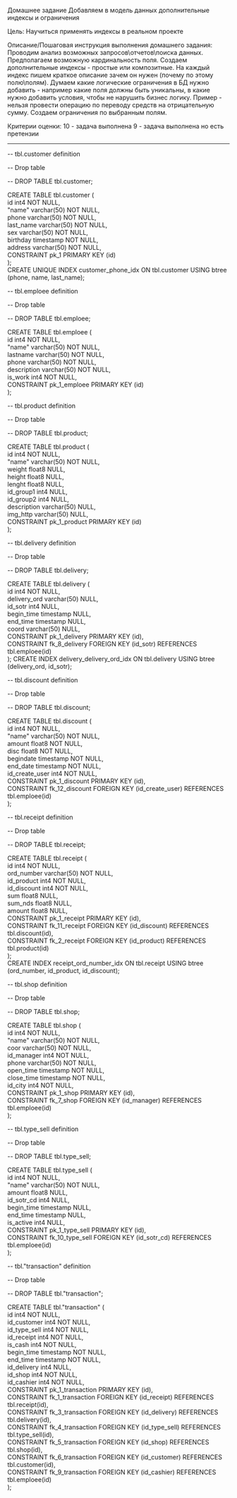 Домашнее задание
Добавляем в модель данных дополнительные индексы и ограничения

Цель:
Научиться применять индексы в реальном проекте


Описание/Пошаговая инструкция выполнения домашнего задания:
Проводим анализ возможных запросов\отчетов\поиска данных.
Предполагаем возможную кардинальность поля.
Создаем дополнительные индексы - простые или композитные.
На каждый индекс пишем краткое описание зачем он нужен (почему по этому полю\полям).
Думаем какие логические ограничения в БД нужно добавить - например какие поля должны быть уникальны, в какие нужно добавить условия, чтобы не нарушить бизнес логику. Пример - нельзя провести операцию по переводу средств на отрицательную сумму.
Создаем ограничения по выбранным полям.

Критерии оценки:
10 - задача выполнена
9 - задача выполнена но есть претензии

------------------------------------------------------------------------------------------------------------------------------------------------

-- tbl.customer definition  

-- Drop table  

-- DROP TABLE tbl.customer;  

CREATE TABLE tbl.customer (  
	id int4 NOT NULL,  
	"name" varchar(50) NOT NULL,  
	phone varchar(50) NOT NULL,  
	last_name varchar(50) NOT NULL,  
	sex varchar(50) NOT NULL,  
	birthday timestamp NOT NULL,  
	address varchar(50) NOT NULL,  
	CONSTRAINT pk_1 PRIMARY KEY (id)  
);  
CREATE UNIQUE INDEX customer_phone_idx ON tbl.customer USING btree (phone, name, last_name);  


-- tbl.emploee definition  

-- Drop table  

-- DROP TABLE tbl.emploee;  

CREATE TABLE tbl.emploee (  
	id int4 NOT NULL,  
	"name" varchar(50) NOT NULL,  
	lastname varchar(50) NOT NULL,  
	phone varchar(50) NOT NULL,  
	description varchar(50) NOT NULL,  
	is_work int4 NOT NULL,  
	CONSTRAINT pk_1_emploee PRIMARY KEY (id)  
);  


-- tbl.product definition  

-- Drop table  

-- DROP TABLE tbl.product;  

CREATE TABLE tbl.product (  
	id int4 NOT NULL,  
	"name" varchar(50) NOT NULL,  
	weight float8 NULL,  
	height float8 NULL,  
	lenght float8 NULL,  
	id_group1 int4 NULL,  
	id_group2 int4 NULL,  
	description varchar(50) NULL,  
	img_http varchar(50) NULL,  
	CONSTRAINT pk_1_product PRIMARY KEY (id)  
);  


-- tbl.delivery definition  

-- Drop table  

-- DROP TABLE tbl.delivery;  

CREATE TABLE tbl.delivery (  
	id int4 NOT NULL,  
	delivery_ord varchar(50) NULL,  
	id_sotr int4 NULL,  
	begin_time timestamp NULL,  
	end_time timestamp NULL,  
	coord varchar(50) NULL,  
	CONSTRAINT pk_1_delivery PRIMARY KEY (id),  
	CONSTRAINT fk_8_delivery FOREIGN KEY (id_sotr) REFERENCES tbl.emploee(id)  
);
CREATE INDEX delivery_delivery_ord_idx ON tbl.delivery USING btree (delivery_ord, id_sotr);  


-- tbl.discount definition  

-- Drop table  

-- DROP TABLE tbl.discount;  

CREATE TABLE tbl.discount (  
	id int4 NOT NULL,  
	"name" varchar(50) NOT NULL,  
	amount float8 NOT NULL,  
	disc float8 NOT NULL,  
	begindate timestamp NOT NULL,  
	end_date timestamp NOT NULL,  
	id_create_user int4 NOT NULL,  
	CONSTRAINT pk_1_discount PRIMARY KEY (id),  
	CONSTRAINT fk_12_discount FOREIGN KEY (id_create_user) REFERENCES tbl.emploee(id)  
);  


-- tbl.receipt definition  

-- Drop table  

-- DROP TABLE tbl.receipt;  

CREATE TABLE tbl.receipt (  
	id int4 NOT NULL,  
	ord_number varchar(50) NOT NULL,  
	id_product int4 NOT NULL,  
	id_discount int4 NOT NULL,  
	sum float8 NULL,  
	sum_nds float8 NULL,  
	amount float8 NULL,  
	CONSTRAINT pk_1_receipt PRIMARY KEY (id),  
	CONSTRAINT fk_11_receipt FOREIGN KEY (id_discount) REFERENCES tbl.discount(id),  
	CONSTRAINT fk_2_receipt FOREIGN KEY (id_product) REFERENCES tbl.product(id)  
);  
CREATE INDEX receipt_ord_number_idx ON tbl.receipt USING btree (ord_number, id_product, id_discount);  


-- tbl.shop definition  

-- Drop table  

-- DROP TABLE tbl.shop;  

CREATE TABLE tbl.shop (  
	id int4 NOT NULL,  
	"name" varchar(50) NOT NULL,  
	coor varchar(50) NOT NULL,  
	id_manager int4 NOT NULL,  
	phone varchar(50) NOT NULL,  
	open_time timestamp NOT NULL,  
	close_time timestamp NOT NULL,  
	id_city int4 NOT NULL,  
	CONSTRAINT pk_1_shop PRIMARY KEY (id),  
	CONSTRAINT fk_7_shop FOREIGN KEY (id_manager) REFERENCES tbl.emploee(id)  
);  


-- tbl.type_sell definition  

-- Drop table  

-- DROP TABLE tbl.type_sell;  

CREATE TABLE tbl.type_sell (  
	id int4 NOT NULL,  
	"name" varchar(50) NOT NULL,  
	amount float8 NULL,  
	id_sotr_cd int4 NULL,  
	begin_time timestamp NULL,  
	end_time timestamp NULL,  
	is_active int4 NULL,  
	CONSTRAINT pk_1_type_sell PRIMARY KEY (id),  
	CONSTRAINT fk_10_type_sell FOREIGN KEY (id_sotr_cd) REFERENCES tbl.emploee(id)  
);  


-- tbl."transaction" definition  

-- Drop table  

-- DROP TABLE tbl."transaction";  

CREATE TABLE tbl."transaction" (  
	id int4 NOT NULL,  
	id_customer int4 NOT NULL,  
	id_type_sell int4 NOT NULL,  
	id_receipt int4 NOT NULL,  
	is_cash int4 NOT NULL,  
	begin_time timestamp NOT NULL,  
	end_time timestamp NOT NULL,  
	id_delivery int4 NULL,  
	id_shop int4 NOT NULL,  
	id_cashier int4 NOT NULL,  
	CONSTRAINT pk_1_transaction PRIMARY KEY (id),  
	CONSTRAINT fk_1_transaction FOREIGN KEY (id_receipt) REFERENCES tbl.receipt(id),  
	CONSTRAINT fk_3_transaction FOREIGN KEY (id_delivery) REFERENCES tbl.delivery(id),  
	CONSTRAINT fk_4_transaction FOREIGN KEY (id_type_sell) REFERENCES tbl.type_sell(id),  
	CONSTRAINT fk_5_transaction FOREIGN KEY (id_shop) REFERENCES tbl.shop(id),  
	CONSTRAINT fk_6_transaction FOREIGN KEY (id_customer) REFERENCES tbl.customer(id),  
	CONSTRAINT fk_9_transaction FOREIGN KEY (id_cashier) REFERENCES tbl.emploee(id)  
);  
